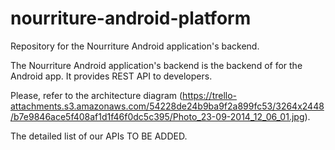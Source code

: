 nourriture-android-platform
===========================

Repository for the Nourriture Android application's backend.

The Nourriture Android application's backend is the backend of for the Android app. It provides REST API to developers.

Please, refer to the architecture diagram
(https://trello-attachments.s3.amazonaws.com/54228de24b9ba9f2a899fc53/3264x2448/b7e9846ace5f408af1d1f46f0dc5c395/Photo_23-09-2014_12_06_01.jpg).

The detailed list of our APIs TO BE ADDED.
